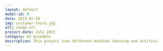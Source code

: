 ```yaml
---
layout: default
modal-id: 8
date: 2023-07-28
img: customer-churn.jpg
alt: image-alt
project-date: July 2023
category: AI ensemble
description: This project uses different machine learning and artificial neural network to test which technique will most accurately predict which customers will discontinue service.
---
```


